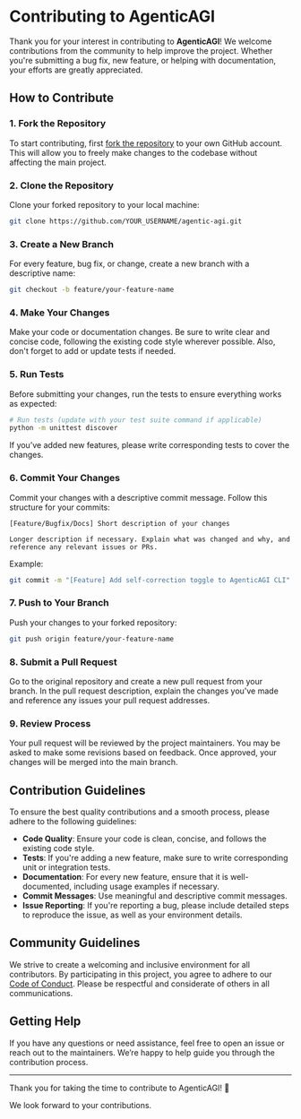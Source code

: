 # Contributing to AgenticAGI

Thank you for your interest in contributing to **AgenticAGI**! We welcome contributions from the community to help improve the project. Whether you're submitting a bug fix, new feature, or helping with documentation, your efforts are greatly appreciated.

## How to Contribute

### 1. Fork the Repository

To start contributing, first [fork the repository](https://github.com/simulanics/agentic-agi/fork) to your own GitHub account. This will allow you to freely make changes to the codebase without affecting the main project.

### 2. Clone the Repository

Clone your forked repository to your local machine:

```bash
git clone https://github.com/YOUR_USERNAME/agentic-agi.git
```

### 3. Create a New Branch

For every feature, bug fix, or change, create a new branch with a descriptive name:

```bash
git checkout -b feature/your-feature-name
```

### 4. Make Your Changes

Make your code or documentation changes. Be sure to write clear and concise code, following the existing code style wherever possible. Also, don't forget to add or update tests if needed.

### 5. Run Tests

Before submitting your changes, run the tests to ensure everything works as expected:

```bash
# Run tests (update with your test suite command if applicable)
python -m unittest discover
```

If you’ve added new features, please write corresponding tests to cover the changes.

### 6. Commit Your Changes

Commit your changes with a descriptive commit message. Follow this structure for your commits:

```
[Feature/Bugfix/Docs] Short description of your changes

Longer description if necessary. Explain what was changed and why, and reference any relevant issues or PRs.
```

Example:

```bash
git commit -m "[Feature] Add self-correction toggle to AgenticAGI CLI"
```

### 7. Push to Your Branch

Push your changes to your forked repository:

```bash
git push origin feature/your-feature-name
```

### 8. Submit a Pull Request

Go to the original repository and create a new pull request from your branch. In the pull request description, explain the changes you've made and reference any issues your pull request addresses.

### 9. Review Process

Your pull request will be reviewed by the project maintainers. You may be asked to make some revisions based on feedback. Once approved, your changes will be merged into the main branch.

## Contribution Guidelines

To ensure the best quality contributions and a smooth process, please adhere to the following guidelines:

- **Code Quality**: Ensure your code is clean, concise, and follows the existing code style.
- **Tests**: If you're adding a new feature, make sure to write corresponding unit or integration tests.
- **Documentation**: For every new feature, ensure that it is well-documented, including usage examples if necessary.
- **Commit Messages**: Use meaningful and descriptive commit messages.
- **Issue Reporting**: If you're reporting a bug, please include detailed steps to reproduce the issue, as well as your environment details.

## Community Guidelines

We strive to create a welcoming and inclusive environment for all contributors. By participating in this project, you agree to adhere to our [Code of Conduct](CODE_OF_CONDUCT.md). Please be respectful and considerate of others in all communications.

## Getting Help

If you have any questions or need assistance, feel free to open an issue or reach out to the maintainers. We’re happy to help guide you through the contribution process.

---

Thank you for taking the time to contribute to AgenticAGI! 🙌 

We look forward to your contributions.
